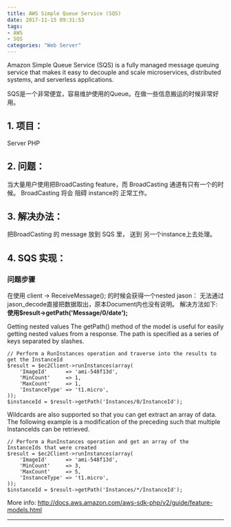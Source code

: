 ```yaml
---
title: AWS Simple Queue Service (SQS)
date: 2017-11-15 09:31:53
tags:
- AWS
- SQS
categories: "Web Server"
---
```


Amazon Simple Queue Service (SQS) is a fully managed message queuing service that makes it easy to decouple and scale microservices, distributed systems, and serverless applications.

SQS是一个非常便宜，容易维护使用的Queue。在做一些信息搬运的时候非常好用。

## 1. 项目：
Server PHP

## 2. 问题：
当大量用户使用把BroadCasting feature，而 BroadCasting 通道有只有一个的时候。
BroadCasting 将会 阻碍 instance的 正常工作。

## 3. 解决办法：
把BroadCasting 的 message 放到 SQS 里， 送到 另一个instance上去处理。

## 4. SQS 实现：


###  问题步骤
在使用 client -> ReceiveMessage(); 的时候会获得一个nested jason：
无法通过jason_decode直接把数据取出，原本Document内也没有说明。
解决方法如下:
      **使用$result->getPath('Message/0/date');**

Getting nested values
The getPath() method of the model is useful for easily getting nested values from a response. The path is specified as a series of keys separated by slashes.

```
// Perform a RunInstances operation and traverse into the results to get the InstanceId
$result = $ec2Client->runInstances(array(
    'ImageId'      => 'ami-548f13d',
    'MinCount'     => 1,
    'MaxCount'     => 1,
    'InstanceType' => 't1.micro',
));
$instanceId = $result->getPath('Instances/0/InstanceId');
```

Wildcards are also supported so that you can get extract an array of data. The following example is a modification of the preceding such that multiple InstanceIds can be retrieved.

```
// Perform a RunInstances operation and get an array of the InstanceIds that were created
$result = $ec2Client->runInstances(array(
    'ImageId'      => 'ami-548f13d',
    'MinCount'     => 3,
    'MaxCount'     => 5,
    'InstanceType' => 't1.micro',
));
$instanceId = $result->getPath('Instances/*/InstanceId');

```
More info: http://docs.aws.amazon.com/aws-sdk-php/v2/guide/feature-models.html
******
